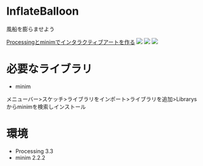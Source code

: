 # InflateBalloon
風船を膨らませよう　　

[Processingとminimでインタラクティブアートを作る](http://taillook.hateblo.jp/entry/2017/03/21/194056 "Title")
![](https://cdn-ak.f.st-hatena.com/images/fotolife/t/taillook/20170321/20170321185217.png)
![](https://cdn-ak.f.st-hatena.com/images/fotolife/t/taillook/20170321/20170321185127.png)
![](https://cdn-ak.f.st-hatena.com/images/fotolife/t/taillook/20170321/20170321185122.png)

# 必要なライブラリ

+ minim

メニューバー>スケッチ>ライブラリをインポート>ライブラリを追加>Librarysからminimを検索しインストール

# 環境
+ Processing 3.3
+ minim 2.2.2
